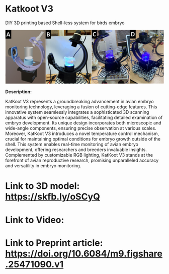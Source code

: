 
# **Katkoot V3**
DIY 3D printing based Shell-less system for birds embryo
<p align="center"> 
<img src= "incubator.png"> 
</p>



**Description:**

KatKoot V3 represents a groundbreaking advancement in avian embryo monitoring technology, leveraging a fusion of cutting-edge features. This innovative system seamlessly integrates a sophisticated 3D scanning apparatus with open-source capabilities, facilitating detailed examination of embryo development. Its unique design incorporates both microscopic and wide-angle components, ensuring precise observation at various scales. Moreover, KatKoot V3 introduces a novel temperature control mechanism, crucial for maintaining optimal conditions for embryo growth outside of the shell. This system enables real-time monitoring of avian embryo development, offering researchers and breeders invaluable insights. Complemented by customizable RGB lighting, KatKoot V3 stands at the forefront of avian reproductive research, promising unparalleled accuracy and versatility in embryo monitoring.

# Link to 3D model: https://skfb.ly/oSCyQ
# Link to Video:
# Link to Preprint article: https://doi.org/10.6084/m9.figshare.25471090.v1
